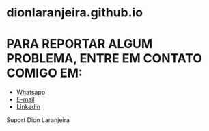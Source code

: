 # dionlaranjeira.github.io

<!DOCTYPE html>
<html>
<body>

<h1>PARA REPORTAR ALGUM PROBLEMA, ENTRE EM CONTATO COMIGO EM:</h1>

<ul>
  <li> <a href="https://wa.me/5595991318143">Whatsapp</a> </li>
  <li> <a href="mailto:dionribeiro.rr@gmail.com" alt="Gmail" target="_blank">E-mail</a> </li>
  <li>  <a href="https://www.linkedin.com/in/dionlaranjeira/" alt="Linkedin" target="_blank">Linkedin</a </li>
</ul>  

</body>
</html>

Suport Dion Laranjeira

